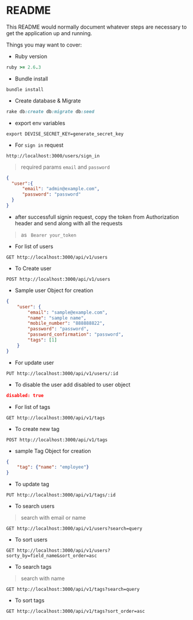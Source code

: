 # README

This README would normally document whatever steps are necessary to get the
application up and running.

Things you may want to cover:

* Ruby version
```ruby
ruby >= 2.6.3
```
* Bundle install
```
bundle install
```
* Create database & Migrate
```ruby
rake db:create db:migrate db:seed
```

* export env variables
```env
export DEVISE_SECRET_KEY=generate_secret_key
```
* For ` sign in ` request

```http
http://localhost:3000/users/sign_in
```
> required params ` email ` and ` password ` 
```json
{
  "user":{
	  "email": "admin@example.com",
	  "password": "password"
  }
}
```
* after successfull signin request, copy the token from Authorization header and send along with all the requests

> as  ` Bearer your_token`

* For list of users
```http
GET http://localhost:3000/api/v1/users
```

* To Create user
```http
POST http://localhost:3000/api/v1/users
```

* Sample user Object for creation

```json
{
	"user": {
		"email": "sample@example.com",
		"name": "sample name",
		"mobile_number": "888888822",
		"password": "password",
		"password_confirmation": "password",
		"tags": [1]
	}
}
```
* For update user
```http
PUT http://localhost:3000/api/v1/users/:id
```
* To disable the user add disabled to user object
```json
disabled: true
```
* For list of tags
```http
GET http://localhost:3000/api/v1/tags
```
* To create new tag
```http
POST http://localhost:3000/api/v1/tags
```
* sample Tag Object for creation

```json
{
	"tag": {"name": "employee"}
}
```

* To update tag
```http
PUT http://localhost:3000/api/v1/tags/:id
```

* To search users
> search with email or name
```http
GET http://localhost:3000/api/v1/users?search=query
```
* To sort users
```http
GET http://localhost:3000/api/v1/users?sorty_by=field_name&sort_order=asc
```
* To search tags
> search with name
```http
GET http://localhost:3000/api/v1/tags?search=query
```
* To sort tags
```http
GET http://localhost:3000/api/v1/tags?sort_order=asc
```